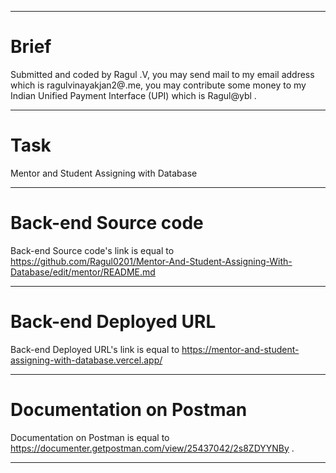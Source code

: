 <hr/>

# Brief

Submitted and coded by Ragul .V, you may send mail to my email address which is ragulvinayakjan2@.me, you may contribute some money to my Indian Unified Payment Interface (UPI) which is Ragul@ybl .

<hr/>

# Task 

Mentor and Student Assigning with Database

<hr/>

# Back-end Source code

Back-end Source code's link is equal to https://github.com/Ragul0201/Mentor-And-Student-Assigning-With-Database/edit/mentor/README.md

<hr/>

# Back-end Deployed URL

Back-end Deployed URL's link is equal to https://mentor-and-student-assigning-with-database.vercel.app/

<hr/>

# Documentation on Postman

Documentation on Postman is equal to https://documenter.getpostman.com/view/25437042/2s8ZDYYNBy .

<hr/>
